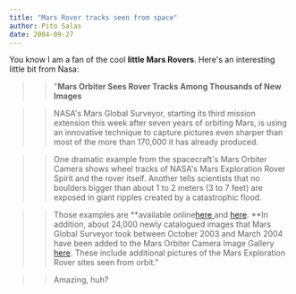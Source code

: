```yaml
---
title: "Mars Rover tracks seen from space"
author: Pito Salas
date: 2004-09-27
---
```




You know I am a fan of the cool **little Mars Rovers**. Here's an interesting
little bit from Nasa:

>>

>> "**Mars Orbiter Sees Rover Tracks Among Thousands of New Images**

>>

>> NASA's Mars Global Surveyor, starting its third mission extension this week
after seven years of orbiting Mars, is using an innovative technique to
capture pictures even sharper than most of the more than 170,000 it has
already produced.

>>

>> One dramatic example from the spacecraft's Mars Orbiter Camera shows wheel
tracks of NASA's Mars Exploration Rover Spirit and the rover itself. Another
tells scientists that no boulders bigger than about 1 to 2 meters (3 to 7
feet) are exposed in giant ripples created by a catastrophic flood.

>>

>> Those examples are **available online[here
](<http://www.msss.com/mars_images/moc/2004/09/27/>) and
[here](<http://mars.jpl.nasa.gov/mgs>). **In addition, about 24,000 newly
catalogued images that Mars Global Surveyor took between October 2003 and
March 2004 have been added to the Mars Orbiter Camera Image Gallery
[here](<http://www.msss.com/moc_gallery/>). These include additional pictures
of the Mars Exploration Rover sites seen from orbit."

>>

>> Amazing, huh?


